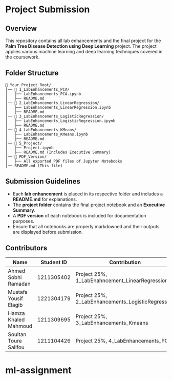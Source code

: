 # Project Submission

## Overview
This repository contains all lab enhancements and the final project for the **Palm Tree Disease Detection using Deep Learning** project. The project applies various machine learning and deep learning techniques covered in the coursework.

## Folder Structure
```
📂 Your_Project_Root/
│── 📂 1_LabEnhancements_PCA/
│   ├── LabEnhancements_PCA.ipynb
│   ├── README.md
│── 📂 2_LabEnhancements_LinearRegression/
│   ├── LabEnhancements_LinearRegression.ipynb
│   ├── README.md
│── 📂 3_LabEnhancements_LogisticRegression/
│   ├── LabEnhancements_LogisticRegression.ipynb
│   ├── README.md
│── 📂 4_LabEnhancements_KMeans/
│   ├── LabEnhancements_KMeans.ipynb
│   ├── README.md
│── 📂 5_Project/
│   ├── Project.ipynb
│   ├── README.md (Includes Executive Summary)
│── 📂 PDF_Version/
│   ├── All exported PDF files of Jupyter Notebooks
│── README.md (This file)
```

## Submission Guidelines
- Each **lab enhancement** is placed in its respective folder and includes a **README.md** for explanations.
- The **project folder** contains the final project notebook and an **Executive Summary**.
- A **PDF version** of each notebook is included for documentation purposes.
- Ensure that all notebooks are properly markdowned and their outputs are displayed before submission.

## Contributors
| Name            | Student ID     | Contribution |
|----------------|---------------|-------------|
|  Ahmed Sobhi Ramadan  | 1211305402          | Project 25%, 1_LabEnahncement_LinearRegression |
| Mustafa Yousif Elagib   | 1221304179            | Project 25%, 2_LabEnhancements_LogisticRegression |
|  Hamza Khaled Mahmoud |  1211309695           | Project 25%,  3_LabEnhancements_Kmeans |
| Soultan Toure Salifou    | 1211104426           | Project 25%, 4_LabEnhancements_PCA |


# ml-assignment
